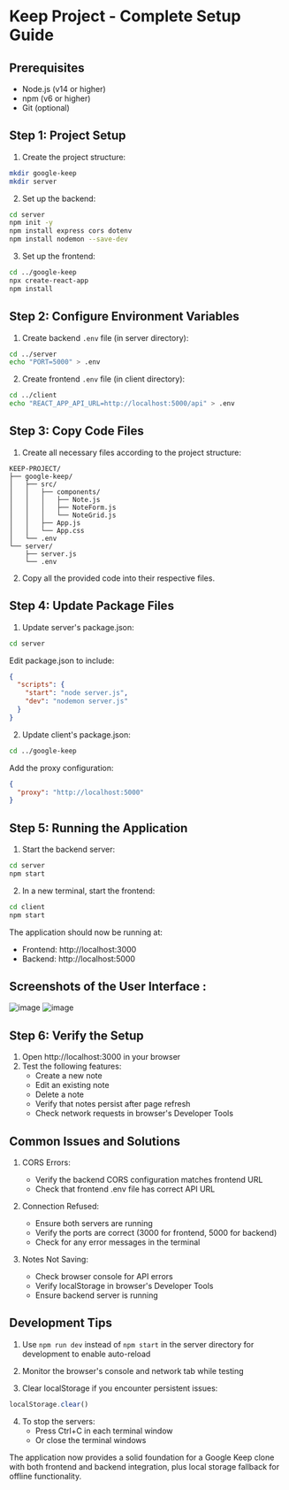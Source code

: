 # Keep Project - Complete Setup Guide

## Prerequisites
- Node.js (v14 or higher)
- npm (v6 or higher)
- Git (optional)

## Step 1: Project Setup

1. Create the project structure:
```bash
mkdir google-keep
mkdir server 
```

2. Set up the backend:
```bash
cd server
npm init -y
npm install express cors dotenv
npm install nodemon --save-dev
```

3. Set up the frontend:
```bash
cd ../google-keep
npx create-react-app 
npm install
```

## Step 2: Configure Environment Variables

1. Create backend `.env` file (in server directory):
```bash
cd ../server
echo "PORT=5000" > .env
```

2. Create frontend `.env` file (in client directory):
```bash
cd ../client
echo "REACT_APP_API_URL=http://localhost:5000/api" > .env
```

## Step 3: Copy Code Files

1. Create all necessary files according to the project structure:
```
KEEP-PROJECT/
├── google-keep/
│   ├── src/
│   │   ├── components/
│   │   │   ├── Note.js
│   │   │   ├── NoteForm.js
│   │   │   └── NoteGrid.js
│   │   ├── App.js
│   │   └── App.css
│   └── .env
└── server/
    ├── server.js
    └── .env
```

2. Copy all the provided code into their respective files.

## Step 4: Update Package Files

1. Update server's package.json:
```bash
cd server
```
Edit package.json to include:
```json
{
  "scripts": {
    "start": "node server.js",
    "dev": "nodemon server.js"
  }
}
```

2. Update client's package.json:
```bash
cd ../google-keep
```
Add the proxy configuration:
```json
{
  "proxy": "http://localhost:5000"
}
```

## Step 5: Running the Application

1. Start the backend server:
```bash
cd server
npm start
```

2. In a new terminal, start the frontend:
```bash
cd client
npm start
```

The application should now be running at:
- Frontend: http://localhost:3000
- Backend: http://localhost:5000

## Screenshots of the User Interface :
![image](https://github.com/user-attachments/assets/28d37890-97f8-45da-837a-5a7c10e2bc72)
![image](https://github.com/user-attachments/assets/01ec2836-1a01-4370-9b9e-6fac5e491b89)



## Step 6: Verify the Setup

1. Open http://localhost:3000 in your browser
2. Test the following features:
   - Create a new note
   - Edit an existing note
   - Delete a note
   - Verify that notes persist after page refresh
   - Check network requests in browser's Developer Tools

## Common Issues and Solutions

1. CORS Errors:
   - Verify the backend CORS configuration matches frontend URL
   - Check that frontend .env file has correct API URL

2. Connection Refused:
   - Ensure both servers are running
   - Verify the ports are correct (3000 for frontend, 5000 for backend)
   - Check for any error messages in the terminal

3. Notes Not Saving:
   - Check browser console for API errors
   - Verify localStorage in browser's Developer Tools
   - Ensure backend server is running

## Development Tips

1. Use `npm run dev` instead of `npm start` in the server directory for development to enable auto-reload

2. Monitor the browser's console and network tab while testing

3. Clear localStorage if you encounter persistent issues:
```javascript
localStorage.clear()
```

4. To stop the servers:
   - Press Ctrl+C in each terminal window
   - Or close the terminal windows

The application now provides a solid foundation for a Google Keep clone with both frontend and backend integration, plus local storage fallback for offline functionality.
